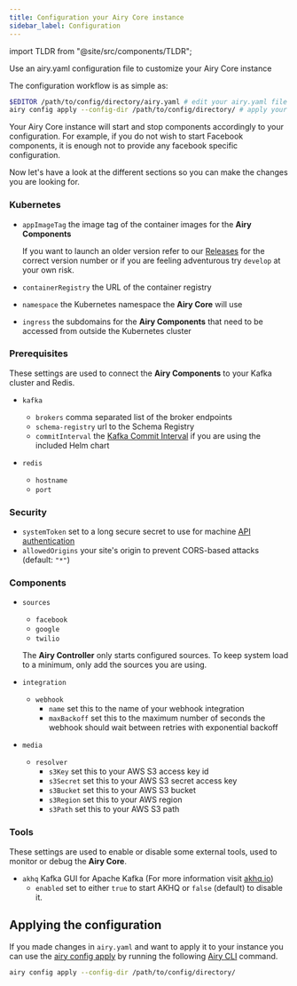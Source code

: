 ```yaml
---
title: Configuration your Airy Core instance
sidebar_label: Configuration
---
```


import TLDR from "@site/src/components/TLDR";

<TLDR>

Use an airy.yaml configuration file to customize your Airy Core instance

</TLDR>

The configuration workflow is as simple as:

```sh
$EDITOR /path/to/config/directory/airy.yaml # edit your airy.yaml file
airy config apply --config-dir /path/to/config/directory/ # apply your config
```

Your Airy Core instance will start and stop components accordingly to your
configuration. For example, if you do not wish to start Facebook components, it
is enough not to provide any facebook specific configuration.

Now let's have a look at the different sections so you can make the changes you
are looking for.

### Kubernetes

- `appImageTag` the image tag of the container images for the **Airy Components**

  If you want to launch an older version refer to our
  [Releases](https://github.com/airyhq/airy/releases) for the correct version
  number or if you are feeling adventurous try `develop` at your own risk.

- `containerRegistry` the URL of the container registry

- `namespace` the Kubernetes namespace the **Airy Core** will use

- `ingress` the subdomains for the **Airy Components** that need to be accessed from outside the Kubernetes cluster

### Prerequisites

These settings are used to connect the **Airy Components** to your Kafka
cluster and Redis.

- `kafka`

  - `brokers` comma separated list of the broker endpoints
  - `schema-registry` url to the Schema Registry
  - `commitInterval` the [Kafka Commit Interval](https://kafka.apache.org/documentation/#consumerconfigs_auto.commit.interval.ms) if you are using the included Helm chart

- `redis`

  - `hostname`
  - `port`

### Security

- `systemToken` set to a long secure secret to use for machine [API authentication](api/authentication.md)
- `allowedOrigins` your site's origin to prevent CORS-based attacks (default: `"*"`)

### Components

- `sources`

  - `facebook`
  - `google`
  - `twilio`

  The **Airy Controller** only starts configured sources. To keep system load to
  a minimum, only add the sources you are using.

- `integration`
  - `webhook`
    - `name` set this to the name of your webhook integration
    - `maxBackoff` set this to the maximum number of seconds the webhook should
      wait between retries with exponential backoff
- `media`
  - `resolver`
    - `s3Key` set this to your AWS S3 access key id
    - `s3Secret` set this to your AWS S3 secret access key
    - `s3Bucket` set this to your AWS S3 bucket
    - `s3Region` set this to your AWS region
    - `s3Path` set this to your AWS S3 path

### Tools

These settings are used to enable or disable some external tools, used to
monitor or debug the **Airy Core**.

- `akhq` Kafka GUI for Apache Kafka (For more information visit [akhq.io](https://akhq.io/))
  - `enabled` set to either `true` to start AKHQ or `false` (default) to disable it.

## Applying the configuration

If you made changes in `airy.yaml` and want to apply it to your instance you can
use the [airy config apply](/cli/usage.md#config-apply) by running the
following [Airy CLI](/cli/introduction.md) command.

```bash
airy config apply --config-dir /path/to/config/directory/
```
